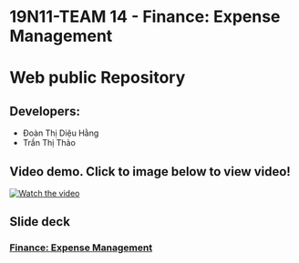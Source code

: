 # 19N11-TEAM 14 - Finance: Expense Management
# Web public Repository

## Developers:
- Đoàn Thị Diệu Hằng
- Trần Thị Thảo

## Video demo. Click to image below to view video!

[![Watch the video](https://user-images.githubusercontent.com/80674526/207223806-adff78a9-a434-4c0a-9d2a-1313f0ab1e4d.png)](https://www.youtube.com/watch?v=32fBnt84G-U)

## Slide deck

### [Finance: Expense Management](https://www.canva.com/design/DAFUpWKO-go/FyqJjsdAkKqirmMqcUCFPA/edit?utm_content=DAFUpWKO-go&utm_campaign=designshare&utm_medium=link2&utm_source=sharebutton&fbclid=IwAR0hfuxsfr5cYSywOTjhMYPrl4vTutWrwQX4rRfhF8oBPhnmAy5Y6kpAoiM)
